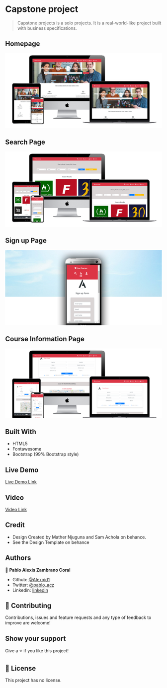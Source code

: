 
# Capstone project

> Capstone projects is a solo projects. It is a real-world-like project built with business specifications.

## Homepage
![screenshot](./img/indexscreen.png)


## Search Page
![screenshot](./img/searchscreen.png)


## Sign up Page
![screenshot](./img/phonescreen.png)

## Course Information Page
![screenshot](./img/coursescreen.png)



## Built With

- HTML5 
- Fontawesome 
- Bootstrap (99% Bootstrap style)

## Live Demo

[Live Demo Link](https://rawcdn.githack.com/Alexoid1/Capstone-Project-HTML-CSS/6608a3b6065cefc3b1f05337ca8124e40c16b3b4/index.html)


## Video

[Video Link](https://www.loom.com/share/09263495f5084583b39bfadc444a49ce)



## Credit

- Design Created by Mather Njuguna and Sam Achola on behance.
- See the Design Template on behance

## Authors


👤 **Pablo Alexis Zambrano Coral**

- Github: [@Alexoid1](https://github.com/Alexoid1)
- Twitter: [@pablo_acz](https://twitter.com/pablo_acz)
- Linkedin: [linkedin](https://www.linkedin.com/in/pablo-alexis-zambrano-coral-7a614a189/)

## 🤝 Contributing

Contributions, issues and feature requests and any type of feedback to improve are welcome!

## Show your support

Give a ⭐️ if you like this project!


## 📝 License

This project has no license.
